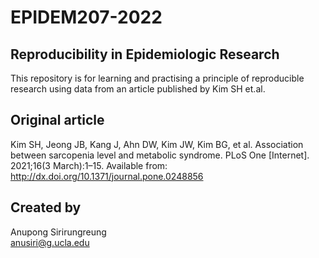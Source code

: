 # EPIDEM207-2022
## Reproducibility in Epidemiologic Research
This repository is for learning and practising a principle of reproducible research using data from an article published by Kim SH et.al.  

## Original article
Kim SH, Jeong JB, Kang J, Ahn DW, Kim JW, Kim BG, et al. Association between sarcopenia level and metabolic syndrome. PLoS One [Internet]. 2021;16(3 March):1–15. Available from: http://dx.doi.org/10.1371/journal.pone.0248856

## Created by
Anupong Sirirungreung\
anusiri@g.ucla.edu
